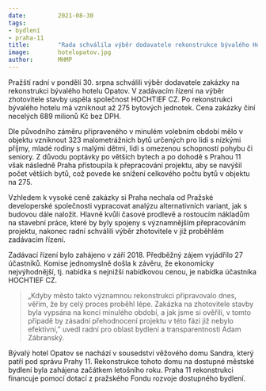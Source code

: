 ```yaml
---
date:         2021-08-30
tags:         
- bydlení
- praha-11
title:        "Rada schválila výběr dodavatele rekonstrukce bývalého Hotelu Opatov"
image: 	      hotelopatov.jpg
author:       MHMP
---
```


Pražští radní v pondělí 30. srpna schválili výběr dodavatele zakázky na rekonstrukci bývalého hotelu Opatov. V zadávacím řízení na výběr zhotovitele stavby uspěla společnost HOCHTIEF CZ. Po rekonstrukci bývalého hotelu má vzniknout až 275 bytových jednotek. Cena zakázky činí necelých 689 milionů Kč bez DPH. 

Dle původního záměru připraveného v minulém volebním období mělo v objektu vzniknout 323 malometrážních bytů určených pro lidi s nízkými příjmy, mladé rodiny s malými dětmi, lidi s omezenou schopností pohybu či seniory. Z důvodu poptávky po větších bytech a po dohodě s Prahou 11 však následně Praha přistoupila k přepracování projektu, aby se navýšil počet větších bytů, což povede ke snížení celkového počtu bytů v objektu na 275.

Vzhledem k vysoké ceně zakázky si Praha nechala od Pražské developerské společnosti vypracovat analýzu alternativních variant, jak s budovou dále naložit. Hlavně kvůli časové prodlevě a rostoucím nákladům na stavební práce, které by byly spojeny s významnějším přepracováním projektu, nakonec radní schválili výběr zhotovitele v již proběhlém zadávacím řízení.

Zadávací řízení bylo zahájeno v září 2018. Předběžný zájem vyjádřilo 27 účastníků. Komise jednomyslně došla k závěru, že ekonomicky nejvýhodnější, tj. nabídka s nejnižší nabídkovou cenou, je nabídka účastníka HOCHTIEF CZ.

> „Kdyby město takto významnou rekonstrukci připravovalo dnes, věřím, že by celý proces proběhl lépe. Zakázka na zhotovitele stavby byla vypsána na konci minulého období, a jak jsme si ověřili, v tomto případě by zásadní přehodnocení projektu v této fázi již nebylo efektivní,” uvedl radní pro oblast bydlení a transparentnosti Adam Zábranský.

Bývalý hotel Opatov se nachází v sousedství věžového domu Sandra, který patří pod správu Prahy 11. Rekonstrukce tohoto domu na dostupné městské bydlení byla zahájena začátkem letošního roku. Praha 11 rekonstrukci financuje pomocí dotací z pražského Fondu rozvoje dostupného bydlení. 


